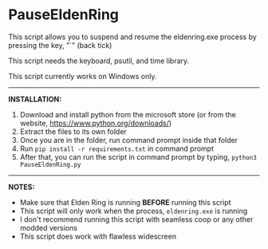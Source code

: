 # PauseEldenRing



This script allows you to suspend and resume the eldenring.exe process by pressing the key, "`" (back tick)

This script needs the keyboard, psutil, and time library.

This script currently works on Windows only.

---

**INSTALLATION:**
1. Download and install python from the microsoft store (or from the website, https://www.python.org/downloads/)
2. Extract the files to its own folder
3. Once you are in the folder, run command prompt inside that folder
4. Run `pip install -r requirements.txt` in command prompt
5. After that, you can run the script in command prompt by typing, `python3 PauseEldenRing.py`
---
**NOTES:**
- Make sure that Elden Ring is running **BEFORE** running this script
- This script will only work when the process, `eldenring.exe` is running
- I don't recommend running this script with seamless coop or any other modded versions
- This script does work with flawless widescreen
